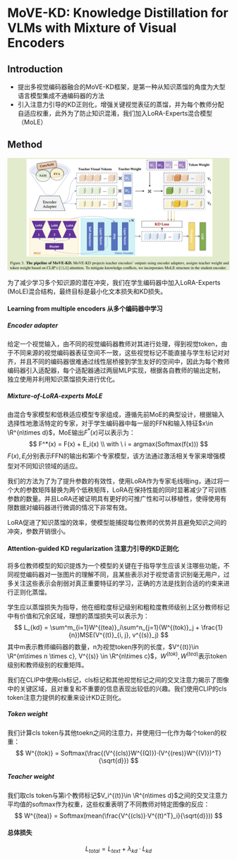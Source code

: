 # MoVE-KD: Knowledge Distillation for VLMs with Mixture of Visual Encoders



## Introduction



- 提出多视觉编码器融合的MoVE-KD框架，是第一种从知识蒸馏的角度为大型语言模型集成不通编码器的方法
- 引入注意力引导的KD正则化，增强关键视觉表征的蒸馏，并为每个教师分配自适应权重，此外为了防止知识混淆，我们加入LoRA-Experts混合模型（MoLE）

## Method

![image-20250327154102593](imgs/image-20250327154102593.png)

为了减少学习多个知识源的潜在冲突，我们在学生编码器中加入LoRA-Experts (MoLE)混合结构，最终目标是最小化文本损失和KD损失。



#### Learning from multiple encoders 从多个编码器中学习

##### Encoder adapter

给定一个视觉输入，由不同的视觉编码器教师对其进行处理，得到视觉token，由于不同来源的视觉编码器表征空间不一致，这些视觉标记不能直接与学生标记对对齐，并且不同的编码器很难通过线性层桥接到学生友好的空间中，因此为每个教师编码器引入适配器，每个适配器通过两层MLP实现，根据各自教师的输出定制，独立使用并利用知识蒸馏损失进行优化。

##### Mixture-of-LoRA-experts MoLE

由混合专家模型和低秩适应模型专家组成，遵循先前MoE的典型设计，根据输入选择性地激活特定的专家，对于学生编码器中每一层的FFN和输入特征$x\in \R^{n\times d}$，MoE输出$F^*(x)$可以表示为：
$$
F^*(x) = F(x) + E_i(x) \\
with \ i = argmax(Softmax(f(x)))
$$
$F(x), E_i$分别表示FFN的输出和第i个专家模型，该方法通过激活相关专家来增强模型对不同知识领域的适应。

我们的方法为了为了提升参数的有效性，使用LoRA作为专家毛线哦ing，通过将一个大的参数矩阵替换为两个低秩矩阵，LoRA在保持性能的同时显著减少了可训练参数的数量。并且LoRA还被证明具有更好的可推广性和可以移植性，使得使用有限数据对编码器进行微调的情况下非常有效。

LoRA促进了知识蒸馏的效率，使模型能捕捉每位教师的优势并且避免知识之间的冲突，参数开销很小。

#### Attention-guided KD regularization 注意力引导的KD正则化

将多位教师模型的知识提炼为一个模型的关键在于指导学生应该关注哪些功能，不同视觉编码器对一张图片的理解不同，且某些表示对于视觉语言识别毫无用户，过多关注这些表示会削弱对真正重要特征的学习，正确的方法是找到合适的约束来进行正则化蒸馏。

学生应以蒸馏损失为指导，他在细粒度标记级别和粗粒度教师级别上区分教师标记中有价值和冗余区域，理想的蒸馏损失可以表示为：
$$
L_{kd} = \sum^m_{i=1}W^{(tea)}_i\sum^n_{j=1}(W^{(tok)}_j + \frac{1}{n})MSE(V^{(t)}_{i, j}, v^{(s)}_j)
$$
其中m表示教师编码器的数量，n为视觉token序列的长度，$V^{(t)}\in \R^{m\times n \times c}, V^{(s)} \in \R^{n\times c}$，$W^{(tok)}, W^{(tea)}$表示token级别和教师级别的权重矩阵。

我们在CLIP中使用cls标记，cls标记和其他视觉标记之间的交叉注意力揭示了图像中的关键区域，且对重复和不重要的信息表现出较低的兴趣。我们使用CLIP的cls token注意力提供的权重来设计KD正则化。

##### Token weight

我们计算cls token与其他toekn之间的注意力，并使用归一化作为每个token的权重：
$$
W^{(tok)} = Softmax(\frac{(V^{(cls)}W^{(Q)})·(V^{(res)}W^{(V)})^T}{\sqrt{d}})
$$

##### Teacher weight

我们取cls token与第i个教师标记$V_i^{(t)}\in \R^{n\times d}$之间的交叉注意力平均值的softmax作为权重，这些权重表明了不同教师对特定图像的反应：
$$
W^{(tea)} = Softmax(mean(\frac{V^{(cls)}·V^{(t)^T}_i}{\sqrt{d}}))
$$

#### 总体损失

$$
L_{total} = L_{text} + \lambda_{kd}·L_{kd}
$$

